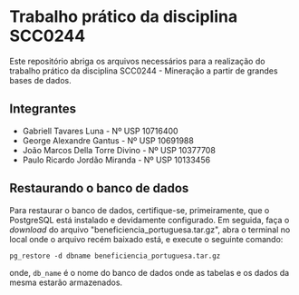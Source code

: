 # Trabalho prático da disciplina SCC0244
Este repositório abriga os arquivos necessários para a realização do trabalho prático da disciplina SCC0244 - Mineração a partir de grandes bases de dados.

## Integrantes

- Gabriell Tavares Luna - Nº USP 10716400
- George Alexandre Gantus - Nº USP 10691988
- João Marcos Della Torre Divino - Nº USP 10377708
- Paulo Ricardo Jordão Miranda - Nº USP 10133456


## Restaurando o banco de dados
Para restaurar o banco de dados, certifique-se, primeiramente, que o PostgreSQL está instalado e devidamente configurado. Em seguida, faça o _download_ do arquivo "beneficiencia_portuguesa.tar.gz", abra o terminal no local onde o arquivo recém baixado está, e execute o seguinte comando:

`pg_restore -d dbname beneficiencia_portuguesa.tar.gz`

onde, `db_name` é o nome do banco de dados onde as tabelas e os dados da mesma estarão armazenados.
